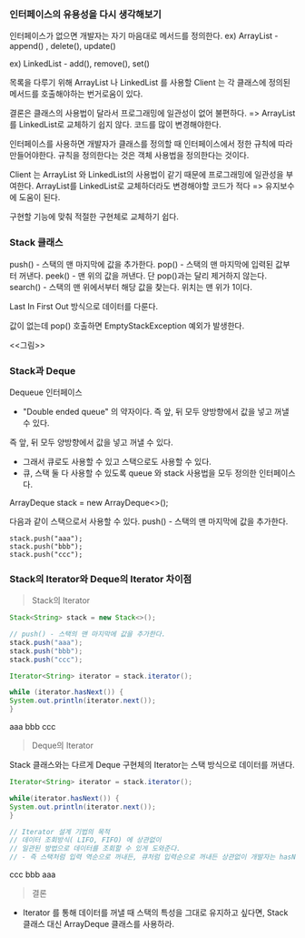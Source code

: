 ### 인터페이스의 유용성을 다시 생각해보기

인터페이스가 없으면 개발자는 자기 마음대로 메서드를 정의한다.
ex) ArrayList - append() , delete(), update() 

ex) LinkedList - add(), remove(), set()

목록을 다루기 위해 ArrayList 나 LinkedList 를 사용할 Client 는 
각 클래스에 정의된 메서드를 호출해야하는 번거로움이 있다.

결론은 클래스의 사용법이 달라서 프로그래밍에 일관성이 없어 불편하다. => ArrayList를 LinkedList로 교체하기 쉽지 않다. 코드를 많이 변경해야한다.

인터페이스를 사용하면 개발자가 클래스를 정의할 때 인터페이스에서 정한 규칙에 따라 만들어야한다. 규칙을 정의한다는 것은 객체 사용법을 정의한다는 것이다.

Client 는 ArrayList 와 LinkedList의 사용법이 같기 때문에 프로그래밍에 일관성을 부여한다.
ArrayList를 LinkedList로 교체하더라도 변경해야할 코드가 적다 => 유지보수에 도움이 된다.

구현할 기능에 맞춰 적절한 구현체로 교체하기 쉽다.


### Stack 클래스 
push() - 스택의 맨 마지막에 값을 추가한다.
pop() - 스택의 맨 마지막에 입력된 값부터 꺼낸다.
peek() - 맨 위의 값을 꺼낸다. 단 pop()과는 달리 제거하지 않는다.
search() - 스택의 맨 위에서부터 해당 값을 찾는다. 위치는 맨 위가 1이다.

Last In First Out 방식으로 데이터를 다룬다.

값이 없는데 pop() 호출하면 EmptyStackException 예외가 발생한다.

<<그림>>


### Stack과 Deque
Dequeue 인터페이스
- "Double ended queue" 의 약자이다. 즉 앞, 뒤 모두 양방향에서 값을 넣고 꺼낼 수 있다.

 즉 앞, 뒤 모두 양방향에서 값을 넣고 꺼낼 수 있다.
 - 그래서 큐로도 사용할 수 있고 스택으로도 사용할 수 있다.
- 큐, 스택 둘 다 사용할 수 있도록 queue 와 stack 사용법을 모두 정의한 인터페이스다.


ArrayDeque<String> stack = new ArrayDeque<>();

다음과 같이 스택으로서 사용할 수 있다.
push() - 스택의 맨 마지막에 값을 추가한다.

    stack.push("aaa");
    stack.push("bbb");
    stack.push("ccc");


### Stack의 Iterator와 Deque의 Iterator 차이점

> Stack의 Iterator

```java
Stack<String> stack = new Stack<>();

// push() - 스택의 맨 마지막에 값을 추가한다.
stack.push("aaa");
stack.push("bbb");
stack.push("ccc");

Iterator<String> iterator = stack.iterator();

while (iterator.hasNext()) {
System.out.println(iterator.next());
}

```

aaa
bbb
ccc

> Deque의 Iterator

Stack 클래스와는 다르게 Deque 구현체의 Iterator는 스택 방식으로 데이터를 꺼낸다.

```java
Iterator<String> iterator = stack.iterator();

while(iterator.hasNext()) {
System.out.println(iterator.next());
}

// Iterator 설계 기법의 목적
// 데이터 조회방식( LIFO, FIFO) 에 상관없이 
// 일관된 방법으로 데이터를 조회할 수 있게 도와준다.
// - 즉 스택처럼 입력 역순으로 꺼내든, 큐처럼 입력순으로 꺼내든 상관없이 개발자는 hasNext(), next() 동일한 메서드를 사용하여 데이터를 조회한다.
```
ccc
bbb
aaa

> 결론

- Iterator 를 통해 데이터를 꺼낼 때 스택의 특성을 그대로 유지하고 싶다면, Stack 클래스 대신 ArrayDeque 클래스를 사용하라.






